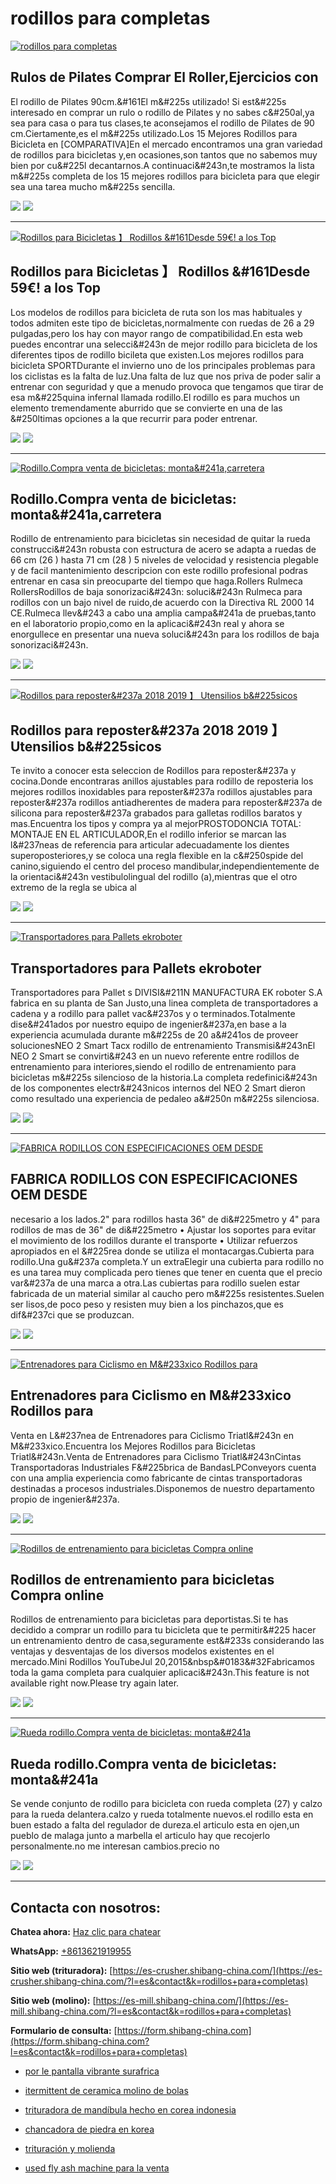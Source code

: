 # rodillos para completas

<a href="https://swt.shibang-china.com/?l=es&img&k=rodillos+para+completas" target="_blank">![rodillos para completas](http://static.shibang-china.com/all-800x300/215.jpg)</a>

## Rulos de Pilates Comprar El Roller,Ejercicios con
El rodillo de Pilates 90cm.&#161El m&#225s utilizado! Si est&#225s interesado en comprar un rulo o rodillo de Pilates y no sabes c&#250al,ya sea para casa o para tus clases,te aconsejamos el rodillo de Pilates de 90 cm.Ciertamente,es el m&#225s utilizado.Los 15 Mejores Rodillos para Bicicleta en [COMPARATIVA]En el mercado encontramos una gran variedad de rodillos para bicicletas y,en ocasiones,son tantos que no sabemos muy bien por cu&#225l decantarnos.A continuaci&#243n,te mostramos la lista m&#225s completa de los 15 mejores rodillos para bicicleta para que elegir sea una tarea mucho m&#225s sencilla.


<a href="https://whatsapp.shibangsoft.com/WhatsApp.php" target="_blank" title="WhatsApp">![](http://static.shibang-china.com/icon/whatsapp.png)</a> <a href="https://swt.shibang-china.com/?l=es&icon&k=rodillos+para+completas" target="_blank">![](http://static.shibang-china.com/icon/chat-es.png)</a>

---

<a href="https://swt.shibang-china.com/?l=es&img&k=rodillos+para+completas" target="_blank">![Rodillos para Bicicletas 】 Rodillos &#161Desde 59€! a los Top](http://static.shibang-china.com/all-800x300/912.jpg)</a>

## Rodillos para Bicicletas 】 Rodillos &#161Desde 59€! a los Top
Los modelos de rodillos para bicicleta de ruta son los mas habituales y todos admiten este tipo de bicicletas,normalmente con ruedas de 26 a 29 pulgadas,pero los hay con mayor rango de compatibilidad.En esta web puedes encontrar una selecci&#243n de mejor rodillo para bicicleta de los diferentes tipos de rodillo bicileta que existen.Los mejores rodillos para bicicleta SPORTDurante el invierno uno de los principales problemas para los ciclistas es la falta de luz.Una falta de luz que nos priva de poder salir a entrenar con seguridad y que a menudo provoca que tengamos que tirar de esa m&#225quina infernal llamada rodillo.El rodillo es para muchos un elemento tremendamente aburrido que se convierte en una de las &#250ltimas opciones a la que recurrir para poder entrenar.


<a href="https://whatsapp.shibangsoft.com/WhatsApp.php" target="_blank" title="WhatsApp">![](http://static.shibang-china.com/icon/whatsapp.png)</a> <a href="https://swt.shibang-china.com/?l=es&icon&k=rodillos+para+completas" target="_blank">![](http://static.shibang-china.com/icon/chat-es.png)</a>

---

<a href="https://swt.shibang-china.com/?l=es&img&k=rodillos+para+completas" target="_blank">![Rodillo.Compra venta de bicicletas: monta&#241a,carretera](http://static.shibang-china.com/all-800x300/996.jpg)</a>

## Rodillo.Compra venta de bicicletas: monta&#241a,carretera
Rodillo de entrenamiento para bicicletas sin necesidad de quitar la rueda construcci&#243n robusta con estructura de acero se adapta a ruedas de 66 cm (26 ) hasta 71 cm (28 ) 5 niveles de velocidad y resistencia plegable y de facil mantenimiento descripcion con este rodillo profesional podras entrenar en casa sin preocuparte del tiempo que haga.Rollers Rulmeca RollersRodillos de baja sonorizaci&#243n: soluci&#243n Rulmeca para rodillos con un bajo nivel de ruido,de acuerdo con la Directiva RL 2000 14 CE.Rulmeca llev&#243 a cabo una amplia campa&#241a de pruebas,tanto en el laboratorio propio,como en la aplicaci&#243n real y ahora se enorgullece en presentar una nueva soluci&#243n para los rodillos de baja sonorizaci&#243n.


<a href="https://whatsapp.shibangsoft.com/WhatsApp.php" target="_blank" title="WhatsApp">![](http://static.shibang-china.com/icon/whatsapp.png)</a> <a href="https://swt.shibang-china.com/?l=es&icon&k=rodillos+para+completas" target="_blank">![](http://static.shibang-china.com/icon/chat-es.png)</a>

---

<a href="https://swt.shibang-china.com/?l=es&img&k=rodillos+para+completas" target="_blank">![Rodillos para reposter&#237a 2018 2019 】 Utensilios b&#225sicos](http://static.shibang-china.com/all-800x300/859.jpg)</a>

## Rodillos para reposter&#237a 2018 2019 】 Utensilios b&#225sicos
Te invito a conocer esta seleccion de Rodillos para reposter&#237a y cocina.Donde encontraras anillos ajustables para rodillo de reposteria los mejores rodillos inoxidables para reposter&#237a rodillos ajustables para reposter&#237a rodillos antiadherentes de madera para reposter&#237a de silicona para reposter&#237a grabados para galletas rodillos baratos y mas.Encuentra los tipos y compra ya al mejorPROSTODONCIA TOTAL: MONTAJE EN EL ARTICULADOR,En el rodillo inferior se marcan las l&#237neas de referencia para articular adecuadamente los dientes superoposteriores,y se coloca una regla flexible en la c&#250spide del canino,siguiendo el centro del proceso mandibular,independientemente de la orientaci&#243n vestibulolingual del rodillo (a),mientras que el otro extremo de la regla se ubica al


<a href="https://whatsapp.shibangsoft.com/WhatsApp.php" target="_blank" title="WhatsApp">![](http://static.shibang-china.com/icon/whatsapp.png)</a> <a href="https://swt.shibang-china.com/?l=es&icon&k=rodillos+para+completas" target="_blank">![](http://static.shibang-china.com/icon/chat-es.png)</a>

---

<a href="https://swt.shibang-china.com/?l=es&img&k=rodillos+para+completas" target="_blank">![Transportadores para Pallets ekroboter](http://static.shibang-china.com/all-800x300/1478.jpg)</a>

## Transportadores para Pallets ekroboter
Transportadores para Pallet s DIVISI&#211N MANUFACTURA EK roboter S.A fabrica en su planta de San Justo,una linea completa de transportadores a cadena y a rodillo para pallet vac&#237os y o terminados.Totalmente dise&#241ados por nuestro equipo de ingenier&#237a,en base a la experiencia acumulada durante m&#225s de 20 a&#241os de proveer solucionesNEO 2 Smart Tacx rodillo de entrenamiento Transmisi&#243nEl NEO 2 Smart se convirti&#243 en un nuevo referente entre rodillos de entrenamiento para interiores,siendo el rodillo de entrenamiento para bicicletas m&#225s silencioso de la historia.La completa redefinici&#243n de los componentes electr&#243nicos internos del NEO 2 Smart dieron como resultado una experiencia de pedaleo a&#250n m&#225s silenciosa.


<a href="https://whatsapp.shibangsoft.com/WhatsApp.php" target="_blank" title="WhatsApp">![](http://static.shibang-china.com/icon/whatsapp.png)</a> <a href="https://swt.shibang-china.com/?l=es&icon&k=rodillos+para+completas" target="_blank">![](http://static.shibang-china.com/icon/chat-es.png)</a>

---

<a href="https://swt.shibang-china.com/?l=es&img&k=rodillos+para+completas" target="_blank">![FABRICA RODILLOS CON ESPECIFICACIONES OEM DESDE](http://static.shibang-china.com/all-800x300/1426.jpg)</a>

## FABRICA RODILLOS CON ESPECIFICACIONES OEM DESDE
necesario a los lados.2" para rodillos hasta 36" de di&#225metro y 4" para rodillos de mas de 36" de di&#225metro • Ajustar los soportes para evitar el movimiento de los rodillos durante el transporte • Utilizar refuerzos apropiados en el &#225rea donde se utiliza el montacargas.Cubierta para rodillo.Una gu&#237a completa.Y un extraElegir una cubierta para rodillo no es una tarea muy complicada pero tienes que tener en cuenta que el precio var&#237a de una marca a otra.Las cubiertas para rodillo suelen estar fabricada de un material similar al caucho pero m&#225s resistentes.Suelen ser lisos,de poco peso y resisten muy bien a los pinchazos,que es dif&#237ci que se produzcan.


<a href="https://whatsapp.shibangsoft.com/WhatsApp.php" target="_blank" title="WhatsApp">![](http://static.shibang-china.com/icon/whatsapp.png)</a> <a href="https://swt.shibang-china.com/?l=es&icon&k=rodillos+para+completas" target="_blank">![](http://static.shibang-china.com/icon/chat-es.png)</a>

---

<a href="https://swt.shibang-china.com/?l=es&img&k=rodillos+para+completas" target="_blank">![Entrenadores para Ciclismo en M&#233xico Rodillos para](http://static.shibang-china.com/all-800x300/1241.jpg)</a>

## Entrenadores para Ciclismo en M&#233xico Rodillos para
Venta en L&#237nea de Entrenadores para Ciclismo Triatl&#243n en M&#233xico.Encuentra los Mejores Rodillos para Bicicletas Triatl&#243n.Venta de Entrenadores para Ciclismo Triatl&#243nCintas Transportadoras Industriales F&#225brica de BandasLPConveyors cuenta con una amplia experiencia como fabricante de cintas transportadoras destinadas a procesos industriales.Disponemos de nuestro departamento propio de ingenier&#237a.


<a href="https://whatsapp.shibangsoft.com/WhatsApp.php" target="_blank" title="WhatsApp">![](http://static.shibang-china.com/icon/whatsapp.png)</a> <a href="https://swt.shibang-china.com/?l=es&icon&k=rodillos+para+completas" target="_blank">![](http://static.shibang-china.com/icon/chat-es.png)</a>

---

<a href="https://swt.shibang-china.com/?l=es&img&k=rodillos+para+completas" target="_blank">![Rodillos de entrenamiento para bicicletas Compra online](http://static.shibang-china.com/all-800x300/1361.jpg)</a>

## Rodillos de entrenamiento para bicicletas Compra online
Rodillos de entrenamiento para bicicletas para deportistas.Si te has decidido a comprar un rodillo para tu bicicleta que te permitir&#225 hacer un entrenamiento dentro de casa,seguramente est&#233s considerando las ventajas y desventajas de los diversos modelos existentes en el mercado.Mini Rodillos YouTubeJul 20,2015&nbsp&#0183&#32Fabricamos toda la gama completa para cualquier aplicaci&#243n.This feature is not available right now.Please try again later.


<a href="https://whatsapp.shibangsoft.com/WhatsApp.php" target="_blank" title="WhatsApp">![](http://static.shibang-china.com/icon/whatsapp.png)</a> <a href="https://swt.shibang-china.com/?l=es&icon&k=rodillos+para+completas" target="_blank">![](http://static.shibang-china.com/icon/chat-es.png)</a>

---

<a href="https://swt.shibang-china.com/?l=es&img&k=rodillos+para+completas" target="_blank">![Rueda rodillo.Compra venta de bicicletas: monta&#241a](http://static.shibang-china.com/all-800x300/481.jpg)</a>

## Rueda rodillo.Compra venta de bicicletas: monta&#241a
Se vende conjunto de rodillo para bicicleta con rueda completa (27) y calzo para la rueda delantera.calzo y rueda totalmente nuevos.el rodillo esta en buen estado a falta del regulador de dureza.el articulo esta en ojen,un pueblo de malaga junto a marbella el articulo hay que recojerlo personalmente.no me interesan cambios.precio no

<a href="https://whatsapp.shibangsoft.com/WhatsApp.php" target="_blank" title="WhatsApp">![](http://static.shibang-china.com/icon/whatsapp.png)</a> <a href="https://swt.shibang-china.com/?l=es&icon&k=rodillos+para+completas" target="_blank">![](http://static.shibang-china.com/icon/chat-es.png)</a>

---
## Contacta con nosotros:

**Chatea ahora:** [Haz clic para chatear](https://swt.shibang-china.com?l=es&contact&k=rodillos+para+completas)

**WhatsApp:**  [+8613621919955](https://whatsapp.shibangsoft.com/WhatsApp.php)

**Sitio web (trituradora):** [https://es-crusher.shibang-china.com/](https://es-crusher.shibang-china.com/?l=es&contact&k=rodillos+para+completas)

**Sitio web (molino):** [https://es-mill.shibang-china.com/](https://es-mill.shibang-china.com/?l=es&contact&k=rodillos+para+completas)

**Formulario de consulta:** [https://form.shibang-china.com](https://form.shibang-china.com?l=es&contact&k=rodillos+para+completas)

* [por le pantalla vibrante surafrica](../93/por%20le%20pantalla%20vibrante%20surafrica.md)

* [itermittent de ceramica molino de bolas](../81/itermittent%20de%20ceramica%20molino%20de%20bolas.md)

* [trituradora de mandíbula hecho en corea indonesia](../87/trituradora%20de%20mand%C3%ADbula%20hecho%20en%20corea%20indonesia.md)

* [chancadora de piedra en korea](../90/chancadora%20de%20piedra%20en%20korea.md)

* [trituración y molienda](../90/trituraci%C3%B3n%20y%20molienda.md)

* [used fly ash machine para la venta](../84/used%20fly%20ash%20machine%20para%20la%20venta.md)